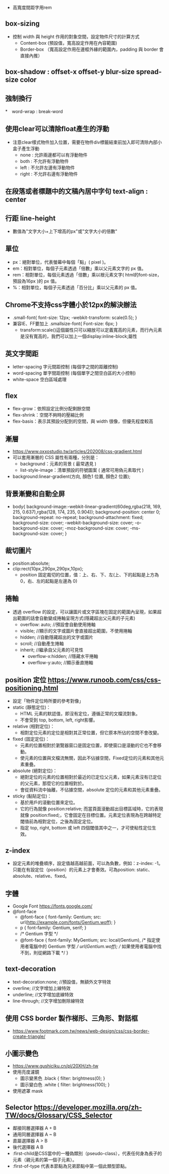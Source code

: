 * 高寬度間距字用rem
## box-sizing 
* 控制 width 與 height 作用的對象空間，設定物件尺寸的計算方式
  * Content-box (預設值，寬高設定作用在內容範圍)
  * Border-box （寬高設定作用在邊框外緣的範圍內，padding 與 border 會直接內推）
## box-shadow : offset-x offset-y blur-size spread-size color
## 強制換行 
*　word-wrap : break-word
## 使用clear可以清除float產生的浮動
* 注意clear樣式物件加入位置，需要在物件div標籤結束前加入即可清除內部小盒子產生浮動
  * none : 允許兩邊都可以有浮動物件
  * both : 不允許有浮動物件
  * left : 不允許左邊有浮動物件
  * right : 不允許右邊有浮動物件
## 在段落或者標題中的文稿內居中字句 text-align : center
## 行距 line-height
* 數值為"文字大小+上下增高的px"或"文字大小的倍數"
## 單位
* px：絕對單位，代表螢幕中每個「點」( pixel )。
* em：相對單位，每個子元素透過「倍數」乘以父元素文字的 px 值。
* rem：相對單位，每個元素透過「倍數」乘以根元素文字( html的font-size，預設為16px )的 px 值。
* %：相對單位，每個子元素透過「百分比」乘以父元素的 px 值。
## Chrome不支持css字體小於12px的解決辦法
* .small-font{
  font-size: 12px;
  -webkit-transform: scale(0.5);
}
* 兼容IE、FF要加上
.smallsize-font{
  Font-size: 6px;
}
  * transform:scale()這個屬性只可以縮放可以定義寬高的元素，而行內元素是沒有寬高的，我們可以加上一個display:inline-block;屬性
## 英文字間距
* letter-spacing 字元間距控制 (每個字之間的距離控制)
* word-spacing 單字間距控制 (每個單字之間空白區的大小控制)
* white-space 空白區域處理
## flex
* flex-grow：依照設定比例分配剩餘空間
* flex-shrink：空間不夠時的壓縮比例
* flex-basis：表示其預設分配到的空間，與 width 很像，但優先程度較高
## 漸層
* https://www.oxxostudio.tw/articles/202008/css-gradient.html
* 可以套用漸層的 CSS 屬性有兩種，分別是：
  * background：元素的背景 ( 最常遇見 )
  * list-style-image：清單預設的符號圖案 ( 通常可用偽元素取代 )
* background:linear-gradient(方向, 顏色1 位置, 顏色2 位置); 
## 背景漸變和自動全屏
* body{
    background-image:-webkit-linear-gradient(60deg,rgba(218, 169, 215, 0.637),rgba(128, 174, 235, 0.904));
    background-position: center 0;
    background-repeat: no-repeat;
    background-attachment: fixed;
    background-size: cover;
    -webkit-background-size: cover;
    -o-background-size: cover;
    -moz-background-size: cover;
    -ms-background-size: cover;
}
## 裁切圖片
*  position:absolute;
*  clip:rect(10px,290px,290px,10px);
   *  position 固定裁切的位置，值：上、右、下、左(上、下的起點是上方為 0，右、左的起點是左邊為 0)
## 捲軸
* 透過 overflow 的設定，可以讓圖片或文字區塊在固定的範圍內呈現，如果超出範圍的話會自動變成捲軸呈現方式(隱藏超出父元素的子元素)
  * overflow: auto; //預設會自動使用捲軸
  * visible; //顯示的文字或圖片會直接超出範圍，不使用捲軸
  * hidden; //自動隱藏超出的文字或圖片
  * scroll; //自動產生捲軸
  * inherit; //繼承自父元素的可見性
    * overflow-x:hidden; //隱藏水平捲軸
    * overflow-y:auto; //顯示垂直捲軸
## position 定位 https://www.runoob.com/css/css-positioning.html
* 設定「物件定位時所要的參考對像」
* static (靜態定位)：
  * HTML 元素的默認值，即沒有定位，遵循正常的文檔流對象。
  * 不會受到 top, bottom, left, right影響。
* relative (相對定位)：
  * 相對定位元素的定位是相對其正常位置，但它原本所佔的空間不會改變。
* fixed (固定定位)：
  * 元素的位置相對於瀏覽器窗口是固定位置，即使窗口是滾動的它也不會移動。
  * 使元素的位置與文檔流無關，因此不佔據空間，Fixed定位的元素和其他元素重疊。
* absolute (絕對定位)：
  * 絕對定位的元素的位置相對於最近的已定位父元素，如果元素沒有已定位的父元素，那麼它的位置相對於<html>。
  * 會從資料流中抽離，不佔據空間，absolute 定位的元素和其他元素重疊。
* sticky (黏貼定位)：
  * 基於用戶的滾動位置來定位。
  * 它的行為就像 position:relative; 而當頁面滾動超出目標區域時，它的表現就像 position:fixed;，它會固定在目標位置。元素定位表現為在跨越特定閾值前為相對定位，之後為固定定位。
  * 指定 top, right, bottom 或 left 四個閾值其中之一，才可使粘性定位生效。
## z-index 
* 設定元素的堆疊順序，設定值越高越前面，可以為負數，例如：z-index: -1。只能在有設定位（position）的元素上才會奏效。可為position: static、absolute、relative、fixed。
## 字體
* Google Font https://fonts.google.com/
* @font-face 
  * @font-face {
  font-family: Gentium;
  src: url(http://example.com/fonts/Gentium.woff);
}
  * p { font-family: Gentium, serif; }
  * /* Gentium 字型 */
  * @font-face {
  font-family: MyGentium;
  src: local(Gentium),    /* 指定使用者電腦中的 Gentium 字型 */
       url(Gentium.woff); /* 如果使用者電腦中找不到，則從網路下載 */
}
## text-decoration
* text-decoration:none; //預設值，無額外文字特效
* overline;	//文字增加上線特效
* underline;	//文字增加底線特效
* line-through;	//文字增加刪除線特效
 
 ## 使用 CSS border 製作梯形、三角形、對話框
 * https://www.footmark.com.tw/news/web-design/css/css-border-create-triangle/
 
 ## 小圖示變色
 * https://www.gushiciku.cn/pl/20XH/zh-tw
 * 使用亮度濾鏡
   * 圖示變黑色
.black {
    filter: brightness(0);
}
   * 圖示變白色
.white {
    filter: brightness(100);
}
* 使用遮罩 mask
## Selector https://developer.mozilla.org/zh-TW/docs/Glossary/CSS_Selector
* 鄰接同層選擇器 A + B
* 通用同層選擇器 A ~ B
* 直屬選擇器 A > B
* 後代選擇器 A B
* :first-child是CSS當中的一種偽類別（pseudo-class），代表任何身為長子的元素（親元素的第一個子元素）。
* :first-of-type 代表本節點為兄弟節點中第一個此類型節點。
 
